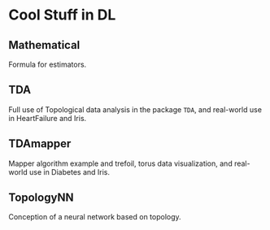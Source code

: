 # Cool Stuff in DL

## Mathematical
Formula for estimators.

## TDA
Full use of Topological data analysis in the package `TDA`, and real-world use in HeartFailure and Iris.

## TDAmapper
Mapper algorithm example and trefoil, torus data visualization, and real-world use in Diabetes and Iris.

## TopologyNN
Conception of a neural network based on topology.